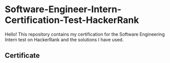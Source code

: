 # Software-Engineer-Intern-Certification-Test-HackerRank

Hello! This repository contains my certification for the Software Engineering Intern test on HackerRank and the solutions I have used.

## Certificate

